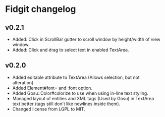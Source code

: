 Fidgit changelog
================

v0.2.1
------

* Added: Click in ScrollBar gutter to scroll window by height/width of view window.
* Added: Click and drag to select text in enabled TextArea.

v0.2.0
------

* Added editable attribute to TextArea (Allows selection, but not alteration).
* Added Element#font= and :font option.
* Added Gosu::Color#colorize to use when using in-line text styling.
* Managed layout of entities and XML tags (Used by Gosu) in TextArea text better (tags still don't like newlines inside them).
* Changed license from LGPL to MIT.